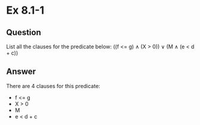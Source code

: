 # Ex 8.1-1 

## Question
List all the clauses for the predicate below:
((f <= g) ∧ (X > 0)) ∨ (M ∧ (e < d + c))

## Answer
There are 4 clauses for this predicate:
- f <= g
- X > 0
- M
- e < d + c 